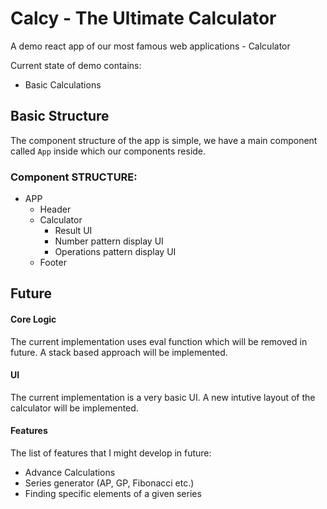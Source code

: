 # Calcy - The Ultimate Calculator
A demo react app of our most famous web applications - Calculator

Current state of demo contains:

-  Basic Calculations

## Basic Structure
The component structure of the app is simple, we have a main component called `App` inside which our components reside.

### Component STRUCTURE:

- APP
  - Header
  - Calculator
    - Result UI
    - Number pattern display UI
    - Operations pattern display UI
  - Footer

## Future
#### Core Logic
The current implementation uses eval function which will be removed in future.
A stack based approach will be implemented.

#### UI
The current implementation is a very basic UI.
A new intutive layout of the calculator will be implemented.

#### Features
The list of features that I might develop in future:

- Advance Calculations
- Series generator (AP, GP, Fibonacci etc.)
- Finding specific elements of a given series 
